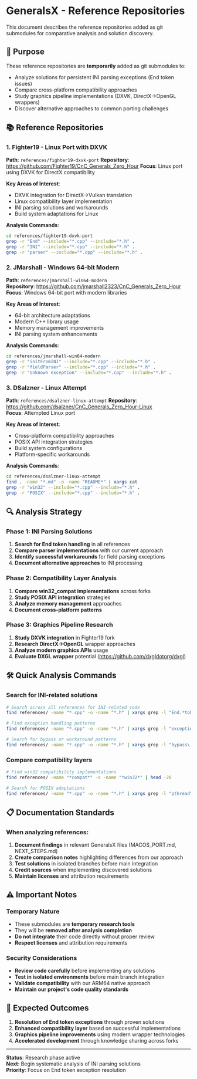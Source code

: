 # GeneralsX - Reference Repositories

This document describes the reference repositories added as git submodules for comparative analysis and solution discovery.

## 🎯 Purpose

These reference repositories are **temporarily** added as git submodules to:
- Analyze solutions for persistent INI parsing exceptions (End token issues)
- Compare cross-platform compatibility approaches
- Study graphics pipeline implementations (DXVK, DirectX→OpenGL wrappers)
- Discover alternative approaches to common porting challenges

## 📚 Reference Repositories

### 1. Fighter19 - Linux Port with DXVK
**Path**: `references/fighter19-dxvk-port`
**Repository**: https://github.com/Fighter19/CnC_Generals_Zero_Hour
**Focus**: Linux port using DXVK for DirectX compatibility

**Key Areas of Interest**:
- DXVK integration for DirectX→Vulkan translation
- Linux compatibility layer implementation
- INI parsing solutions and workarounds
- Build system adaptations for Linux

**Analysis Commands**:
```bash
cd references/fighter19-dxvk-port
grep -r "End" --include="*.cpp" --include="*.h" .
grep -r "INI" --include="*.cpp" --include="*.h" .
grep -r "parser" --include="*.cpp" --include="*.h" .
```

### 2. JMarshall - Windows 64-bit Modern
**Path**: `references/jmarshall-win64-modern`  
**Repository**: https://github.com/jmarshall2323/CnC_Generals_Zero_Hour
**Focus**: Windows 64-bit port with modern libraries

**Key Areas of Interest**:
- 64-bit architecture adaptations
- Modern C++ library usage
- Memory management improvements
- INI parsing system enhancements

**Analysis Commands**:
```bash
cd references/jmarshall-win64-modern
grep -r "initFromINI" --include="*.cpp" --include="*.h" .
grep -r "fieldParser" --include="*.cpp" --include="*.h" .
grep -r "Unknown exception" --include="*.cpp" --include="*.h" .
```

### 3. DSalzner - Linux Attempt
**Path**: `references/dsalzner-linux-attempt`
**Repository**: https://github.com/dsalzner/CnC_Generals_Zero_Hour-Linux  
**Focus**: Attempted Linux port

**Key Areas of Interest**:
- Cross-platform compatibility approaches
- POSIX API integration strategies
- Build system configurations
- Platform-specific workarounds

**Analysis Commands**:
```bash
cd references/dsalzner-linux-attempt  
find . -name "*.md" -o -name "README*" | xargs cat
grep -r "win32" --include="*.cpp" --include="*.h" .
grep -r "POSIX" --include="*.cpp" --include="*.h" .
```

## 🔍 Analysis Strategy

### Phase 1: INI Parsing Solutions
1. **Search for End token handling** in all references
2. **Compare parser implementations** with our current approach
3. **Identify successful workarounds** for field parsing exceptions
4. **Document alternative approaches** to INI processing

### Phase 2: Compatibility Layer Analysis  
1. **Compare win32_compat implementations** across forks
2. **Study POSIX API integration** strategies
3. **Analyze memory management** approaches
4. **Document cross-platform patterns**

### Phase 3: Graphics Pipeline Research
1. **Study DXVK integration** in Fighter19 fork
2. **Research DirectX→OpenGL** wrapper approaches  
3. **Analyze modern graphics APIs** usage
4. **Evaluate DXGL wrapper** potential (https://github.com/dxgldotorg/dxgl)

## 🛠️ Quick Analysis Commands

### Search for INI-related solutions
```bash
# Search across all references for INI-related code
find references/ -name "*.cpp" -o -name "*.h" | xargs grep -l "End.*token\|INI.*parser\|initFromINI"

# Find exception handling patterns  
find references/ -name "*.cpp" -o -name "*.h" | xargs grep -l "exception.*field\|Unknown exception"

# Search for bypass or workaround patterns
find references/ -name "*.cpp" -o -name "*.h" | xargs grep -l "bypass\|workaround\|skip.*End"
```

### Compare compatibility layers
```bash
# Find win32 compatibility implementations
find references/ -name "*compat*" -o -name "*win32*" | head -20

# Search for POSIX adaptations
find references/ -name "*.cpp" -o -name "*.h" | xargs grep -l "pthread\|POSIX\|unistd"
```

## 📋 Documentation Standards

### When analyzing references:
1. **Document findings** in relevant GeneralsX files (MACOS_PORT.md, NEXT_STEPS.md)
2. **Create comparison notes** highlighting differences from our approach
3. **Test solutions** in isolated branches before main integration
4. **Credit sources** when implementing discovered solutions
5. **Maintain licenses** and attribution requirements

## ⚠️ Important Notes

### Temporary Nature
- These submodules are **temporary research tools**
- They will be **removed after analysis completion**
- **Do not integrate** their code directly without proper review
- **Respect licenses** and attribution requirements

### Security Considerations  
- **Review code carefully** before implementing any solutions
- **Test in isolated environments** before main branch integration
- **Validate compatibility** with our ARM64 native approach
- **Maintain our project's code quality standards**

## 🎯 Expected Outcomes

1. **Resolution of End token exceptions** through proven solutions
2. **Enhanced compatibility layer** based on successful implementations  
3. **Graphics pipeline improvements** using modern wrapper technologies
4. **Accelerated development** through knowledge sharing across forks

---
**Status**: Research phase active  
**Next**: Begin systematic analysis of INI parsing solutions  
**Priority**: Focus on End token exception resolution